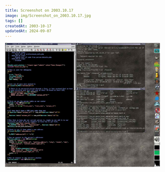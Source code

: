 ```yaml
---
title: Screenshot on 2003.10.17
image: img/Screenshot_on_2003.10.17.jpg
tags: []
createdAt: 2003-10-17
updatedAt: 2024-09-07
---
```


![](img/Screenshot_on_2003.10.17.jpg)

